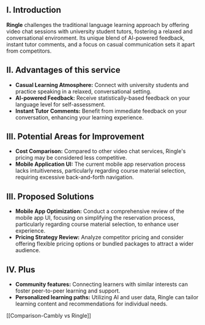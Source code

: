 ## I. Introduction
**Ringle** challenges the traditional language learning approach by offering video chat sessions with university student tutors, fostering a relaxed and conversational environment. Its unique blend of AI-powered feedback, instant tutor comments, and a focus on casual communication sets it apart from competitors.
## II. Advantages of this service
- **Casual Learning Atmosphere:** Connect with university students and practice speaking in a relaxed, conversational setting.
- **AI-powered Feedback:** Receive statistically-based feedback on your language level for self-assessment.
- **Instant Tutor Comments:** Benefit from immediate feedback on your conversation, enhancing your learning experience.
## III. Potential Areas for Improvement
- **Cost Comparison:** Compared to other video chat services, Ringle's pricing may be considered less competitive.
- **Mobile Application UI:** The current mobile app reservation process lacks intuitiveness, particularly regarding course material selection, requiring excessive back-and-forth navigation.
## III. Proposed Solutions
- **Mobile App Optimization:** Conduct a comprehensive review of the mobile app UI, focusing on simplifying the reservation process, particularly regarding course material selection, to enhance user experience.
- **Pricing Strategy Review:** Analyze competitor pricing and consider offering flexible pricing options or bundled packages to attract a wider audience.
## IV. Plus
- **Community features:** Connecting learners with similar interests can foster peer-to-peer learning and support.
- **Personalized learning paths:** Utilizing AI and user data, Ringle can tailor learning content and recommendations for individual needs.

[[Comparison-Cambly vs Ringle]]
